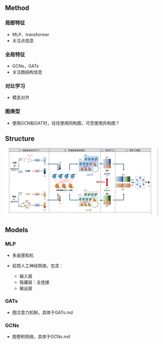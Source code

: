 ## Method

### 局部特征

* MLP、transformer
* 关注点信息

### 全局特征

* GCNs，GATs
* 关注图结构信息

### 对比学习

* 模态对齐

### 图类型

* 使用GCN和GAT时，往往使用同构图，可否使用异构图？



## Structure

![959acc042b35d2f5af11f4e62a09f15](./assets/959acc042b35d2f5af11f4e62a09f15.png)



## Models

### MLP

* 多层感知机

* 前馈人工神经网络，包含：
  * 输入层
  * 隐藏层：全连接
  * 输出层

### GATs

* 图注意力机制，具体于GATs.md

### GCNs

* 图卷积网络，具体于GCNs.md



